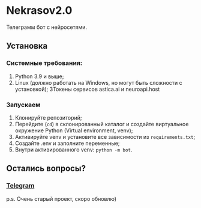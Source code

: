 # Nekrasov2.0
Телеграмм бот с нейросетями. 
## Установка 
### Системные требования:
1. Python 3.9 и выше;
2. Linux (должно работать на Windows, но могут быть сложности с установкой);
3Токены сервисов astica.ai и neuroapi.host
### Запускаем
1. Клонируйте репозиторий;
2. Перейдите (`cd`) в склонированный каталог и создайте виртуальное окружение Python (Virtual environment, venv);
3. Активируйте venv и установите все зависимости из `requirements.txt`;
4. Создайте .env и заполните переменные;
5. Внутри активированного venv: `python -m bot`.

## Остались вопросы?
### [Telegram](t.me/iamsheldon)

p.s. Очень старый проект, скоро обновлю)
